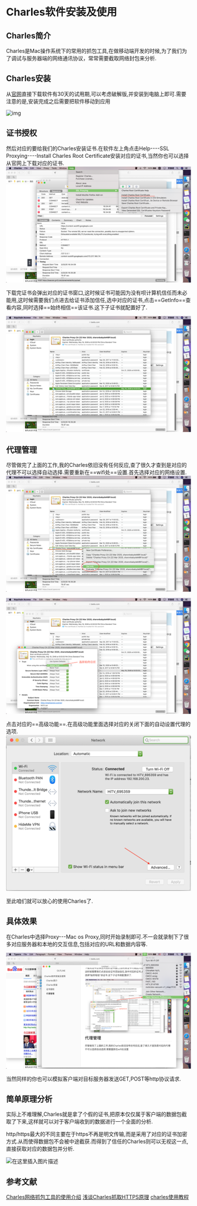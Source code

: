 # Charles软件安装及使用

## Charles简介

Charles是Mac操作系统下的常用的抓包工具,在做移动端开发的时候,为了我们为了调试与服务器端的网络通讯协议，常常需要截取网络封包来分析.



## Charles安装

从[官网](https://www.charlesproxy.com/)直接下载软件有30天的试用期,可以考虑破解版,并安装到电脑上即可.需要注意的是,安装完成之后需要把软件移动到应用

![img](https://imgconvert.csdnimg.cn/aHR0cHM6Ly9pbWFnZXMyMDE3LmNuYmxvZ3MuY29tL2Jsb2cvODIyMDYyLzIwMTgwMS84MjIwNjItMjAxODAxMTExOTEzMTQxOTEtMTE5ODU1MDk0MC5wbmc)



## 证书授权

然后对应的要给我们的Charles安装证书.在软件左上角点击Help----SSL Proxying----Install Charles Root Certificate安装对应的证书,当然你也可以选择从官网上下载对应的证书.![](pic/1.png)



下载完证书会弹出对应的证书窗口,这时候证书可能因为没有呗计算机信任而未必能用,这时候需要我们点进去给证书添加信任,选中对应的证书,点击==GetInfo==查看内容,同时选择==始终相信==该证书.这下子证书就配置好了.

![](pic/2.png)

## 代理管理

尽管做完了上面的工作,我的Charles依旧没有任何反应,查了很久才查到是对应的代理不可以选择自动选择.需要重新在==wifi处==设置.首先选择对应的网络设置.![](pic/3.png)

![](pic/4.png)

点击对应的==高级功能==.在高级功能里面选择对应的关闭下面的自动设置代理的选项.![](pic/5.png)

至此咱们就可以放心的使用Charles了.

## 具体效果

在Charles中选择Proxy---Mac os Proxy,同时开始录制即可.不一会就录制下了很多对应服务器和本地的交互信息,包括对应的URL和数据内容等.

![](pic/6.png)

当然同样的你也可以模拟客户端对目标服务器发送GET,POST等http协议请求.



## 简单原理分析

实际上不难理解,Charles就是拿了个假的证书,把原本仅仅属于客户端的数据包截取了下来,这样就可以对于客户端收到的数据进行一个全面的分析.

http/https最大的不同主要在于https不再是明文传输,而是采用了对应的证书加密方式.从而使得数据包不会被中途截获.而得到了信任的Charles则可以无视这一点,直接获取对应的数据包并分析.

![在这里插入图片描述](https://img-blog.csdnimg.cn/20200323172037796.png?x-oss-process=image/watermark,type_ZmFuZ3poZW5naGVpdGk,shadow_10,text_aHR0cHM6Ly9ibG9nLmNzZG4ubmV0L0xhdWdoX3hpYW9hbw==,size_16,color_FFFFFF,t_70)

## 参考文献

[Charles网络抓包工具的使用介绍](https://www.jianshu.com/p/93ef09fd299e)
[浅谈Charles抓取HTTPS原理](https://www.jianshu.com/p/405f9d76f8c4)
[charles使用教程](https://blog.csdn.net/forebe/article/details/98945139)


